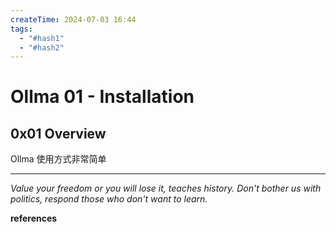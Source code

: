 ```yaml
---
createTime: 2024-07-03 16:44
tags:
  - "#hash1"
  - "#hash2"
---
```


# Ollma 01 - Installation

## 0x01 Overview

Ollma 使用方式非常简单

---
*Value your freedom or you will lose it, teaches history. Don't bother us with politics, respond those who don't want to learn.*

**references**

